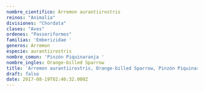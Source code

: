 ```yaml
---
nombre_cientifico: Arremon aurantiirostris
reinos: "Animalia"
divisiones: "Chordata"
clases: "Aves"
ordenes: "Passeriformes"
familias: 'Emberizidae '
generos: Arremon
especie: aurantiirostris
nombre_comun: 'Pinzón Piquinaranja '
nombre_ingles: Orange-billed Sparrow
title: 'Arremon aurantiirostris, Orange-billed Sparrow, Pinzón Piquinaranja '
draft: false
date: 2017-08-19T02:46:32.000Z
---
```


